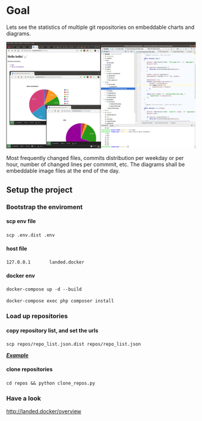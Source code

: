 # Goal
Lets see the statistics of multiple git repositories on embeddable charts and diagrams.

![Preview](cmt_per_day_project.png)

Most frequently changed files, commits distribution per weekday or per hour, number of changed lines per commmit, etc. The diagrams shall be embeddable image files at the end of the day.

## Setup the project
### Bootstrap the enviroment
#### scp env file
`scp .env.dist .env`
#### host file
`127.0.0.1       landed.docker`
#### docker env
`docker-compose up -d --build`

`docker-compose exec php composer install`

### Load up repositories
#### copy repository list, and set the urls
`scp repos/repo_list.json.dist repos/repo_list.json`

**_[Example](https://github.com/rbalazs/landed/blob/70711a3a8108d5e0cf27d62ece7ac2972b83711a/repos/repo_list.json.dist)_**
#### clone repositories
`cd repos && python clone_repos.py`

### Have a look
http://landed.docker/overview
